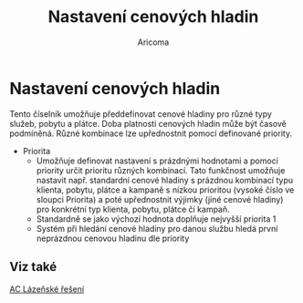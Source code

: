 ﻿---
    title: "Nastavení cenových hladin"
    author: Aricoma
    ms.date: 04/30/2018
    ms.topic: article
    ms.prod: dynamics-nav-2017
    ms.contentlocale: cs-cz
    ms.lasthandoff: 04/30/2018
---

# Nastavení cenových hladin

Tento číselník umožňuje předdefinovat cenové hladiny pro různé typy služeb, pobytu a plátce. Doba platnosti cenových hladin může být časově podmíněná. Různé kombinace lze upřednostnit pomocí definované priority.
-	Priorita
	- 	Umožňuje definovat nastavení s prázdnými hodnotami a pomocí priority určit prioritu různých kombinací. Tato funkčnost umožňuje nastavit např. standardní cenové hladiny s prázdnou kombinací typu klienta, pobytu, plátce a kampaně s nízkou prioritou (vysoké číslo ve sloupci Priorita) a poté upřednostnit výjimky (jiné cenové hladiny) pro konkrétní typ klienta, pobytu, plátce či kampaň.
	- 	Standardně se jako výchozí hodnota doplňuje nejvyšší priorita 1
	- 	Systém při hledání cenové hladiny pro danou službu hledá první neprázdnou cenovou hladinu dle priority 



## <a name="see-also"></a>Viz také
[AC Lázeňské řešení](ac-spa-solution.md)